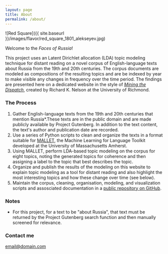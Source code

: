 ```yaml
---
layout: page
title: About
permalink: /about/
---
```


![Red Square]({{ site.baseurl }}/images/flavor/red_square_1801_alekseyev.jpg)

Welcome to the *Faces of Russia*!

This project uses an Latent Dirichlet allocation (LDA) topic modeling technique for distant reading on a novel corpus of English-language texts about Russia from the 19<super>th</super> and 20<super>th</super> centuries. The corpus documents are modeled as compositions of the resulting topics and are be indexed by year to make visible any changes in frequency over the time period. The findings are presented here on a dedicated website in the style of [*Mining the Dispatch*](https://dsl.richmond.edu/dispatch/), created by Richard K. Nelson at the University of Richmond.

### The Process

1. Gather English-language texts from the 19<super>th</super> and 20<super>th</super> centuries that mention Russia*.These texts are in the public domain and are made publicly available by Project Gutenberg. In addition to the text content, the text's author and publication date are recorded.
2. Use a series of Python scripts to clean and organize the texts in a format suitable for [MALLET](http://mallet.cs.umass.edu/), the Machine Learning for Language Toolkit developed at the University of Massachusetts Amherst.
3. Using MALLET, perform LDA-based topic modeling on the corpus for eight topics, noting the
generated topics for coherence and then assigning a label to the topic that best describes the topic.
4. Organize and publish the results of the modeling on this website to explain topic
modeling as a tool for distant reading and also highlight the most interesting
topics and how these change over time (see below).
5. Maintain the corpus, cleaning, organisation, modeling, and visualization scripts and assosciated documentation in a [public repository on GitHub](https://github.com/ABerry057/facesOfRussia).

### Notes

* For this project, for a text to be "about Russia", that text must be returned by the Project Gutenberg search function and then manually screened for relevance.

### Contact me

[email@domain.com](mailto:alexander_berry@brown.edu)